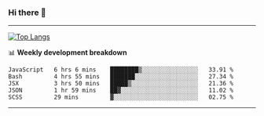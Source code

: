 ### Hi there 👋

-------
[![Top Langs](https://github-readme-stats.vercel.app/api/top-langs/?username=ashish-r)](https://github.com/anuraghazra/github-readme-stats)

📊 **Weekly development breakdown**
<!--START_SECTION:waka-->
```text
JavaScript   6 hrs 6 mins    ████████▒░░░░░░░░░░░░░░░░   33.91 % 
Bash         4 hrs 55 mins   ███████░░░░░░░░░░░░░░░░░░   27.34 % 
JSX          3 hrs 50 mins   █████▒░░░░░░░░░░░░░░░░░░░   21.36 % 
JSON         1 hr 59 mins    ██▓░░░░░░░░░░░░░░░░░░░░░░   11.02 % 
SCSS         29 mins         ▓░░░░░░░░░░░░░░░░░░░░░░░░   02.75 % 
```
<!--END_SECTION:waka-->
-------

<!--
**ashish-r/ashish-r** is a ✨ _special_ ✨ repository because its `README.md` (this file) appears on your GitHub profile.

Here are some ideas to get you started:

- 🔭 I’m currently working on ...
- 🌱 I’m currently learning ...
- 👯 I’m looking to collaborate on ...
- 🤔 I’m looking for help with ...
- 💬 Ask me about ...
- 📫 How to reach me: ...
- 😄 Pronouns: ...
- ⚡ Fun fact: ...
-->
